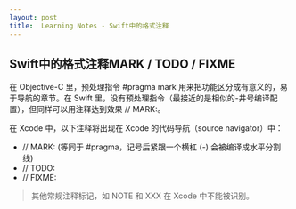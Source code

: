 ```yaml
---
layout: post
title:  Learning Notes - Swift中的格式注释
---
```


## Swift中的格式注释MARK / TODO / FIXME
在 Objective-C 里，预处理指令 #pragma mark 用来把功能区分成有意义的，易于导航的章节。在 Swift 里，没有预处理指令（最接近的是相似的-井号编译配置），但同样可以用注释达到效果 // MARK:。

在 Xcode 中，以下注释将出现在 Xcode 的代码导航（source navigator）中：

- // MARK: (等同于 #pragma，记号后紧跟一个横杠 (-) 会被编译成水平分割线)
- // TODO:
- // FIXME:
> 其他常规注释标记，如 NOTE 和 XXX 在 Xcode 中不能被识别。


